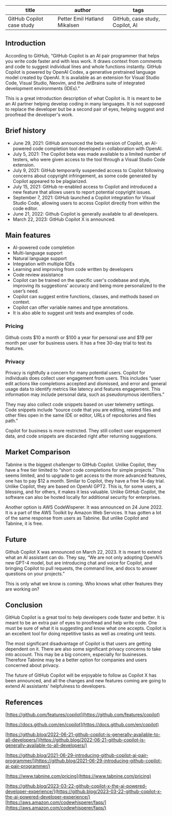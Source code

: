 | title                     | author                       | tags                            |
|---------------------------|------------------------------|---------------------------------|
| GitHub Copilot case study | Petter Emil Hatland Mikalsen | GitHub, case study, Copilot, AI |
  
  
## Introduction

According to GitHub, “GitHub Copilot is an AI pair programmer that helps you write code faster and with less work. It draws context from comments and code to suggest individual lines and whole functions instantly. GitHub Copilot is powered by OpenAI Codex, a generative pretrained language model created by OpenAI. It is available as an extension for Visual Studio Code, Visual Studio, Neovim, and the JetBrains suite of integrated development environments (IDEs).”

This is a great introduction description of what Copilot is. It is meant to be an AI partner helping develop coding in many languages. It is not supposed to replace the developer but be a second pair of eyes, helping suggest and proofread the developer's work. 


## Brief history

* June 29, 2021: GitHub announced the beta version of Copilot, an AI-powered code completion tool developed in collaboration with OpenAI.
* July 5, 2021: The Copilot beta was made available to a limited number of testers, who were given access to the tool through a Visual Studio Code extension.
* July 9, 2021: GitHub temporarily suspended access to Copilot following concerns about copyright infringement, as some code generated by Copilot appeared to be plagiarized.
* July 15, 2021: GitHub re-enabled access to Copilot and introduced a new feature that allows users to report potential copyright issues.
* September 7, 2021: GitHub launched a Copilot integration for Visual Studio Code, allowing users to access Copilot directly from within the code editor.
* June 21, 2022: Github Copilot is generally available to all developers. 
* March 22, 2023: GitHub Copilot X is announced. 


## Main features


* AI-powered code completion
* Multi-language support
* Natural language support
* Integration with multiple IDEs
* Learning and improving from code written by developers
* Code review assistance 
* Copilot can be trained on the specific user's codebase and style, improving its suggestions' accuracy and being more personalized to the user’s need.
* Copilot can suggest entire functions, classes, and methods based on context.
* Copilot can offer variable names and type annotations. 
* It is also able to suggest unit tests and examples of code.


### Pricing

Github costs $10 a month or $100 a year for personal use and $19 per month per user for business users. It has a free 30-day trial to test its features. 


### Privacy 

Privacy is rightfully a concern for many potential users. Copilot for individuals does collect user engagement from users. This includes “user edit actions like completions accepted and dismissed, and error and general usage data to identify metrics like latency and features engagement. This information may include personal data, such as pseudonymous identifiers.”

They may also collect code snippets based on user telemetry settings. Code snippets include “source code that you are editing, related files and other files open in the same IDE or editor, URLs of repositories and files path.”

Copilot for business is more restricted. They still collect user engagement data, and code snippets are discarded right after returning suggestions. 


## Market Comparison

Tabnine is the biggest challenger to GitHub Copilot. Unlike Copilot, they have a free tier limited to “short code completions for simple projects.” This seems limited, and to upgrade to get access to the more advanced features, one has to pay $12 a month. Similar to Copilot, they have a free 14-day trial. Unlike Copilot, they are based on OpenAI GPT2. This is, for some users, a blessing, and for others, it makes it less valuable. 
Unlike GitHub Copilot, the software can also be hosted locally for additional security for enterprises.

Another option is AWS CodeWisperer. It was announced on 24 June 2022. It is a part of the AWS Toolkit by Amazon Web Services. It has gotten a lot of the same response from users as Tabnine. But unlike Copilot and Tabnine, it is free. 


## Future

Github Copilot X was announced on March 22, 2023. It is meant to extend what an AI assistant can do. They say, “We are not only adopting OpenAI’s new GPT-4 model, but are introducing chat and voice for Copilot, and bringing Copilot to pull requests, the command line, and docs to answer questions on your projects.”

This is only what we know is coming. Who knows what other features they are working on? 


## Conclusion

GitHub Copilot is a great tool to help developers code faster and better. It is meant to be an extra pair of eyes to proofread and help write code. One must be sure of what it is suggesting and know what one accepts. Copilot is an excellent tool for doing repetitive tasks as well as creating unit tests. 

The most significant disadvantage of Copilot is that users are getting dependent on it. There are also some significant privacy concerns to take into account. This may be a big concern, especially for businesses. Therefore Tabnine may be a better option for companies and users concerned about privacy. 

The future of GitHub Copilot will be enjoyable to follow as Copilot X has been announced, and all the changes and new features coming are going to extend AI assistants' helpfulness to developers.


## References

[https://github.com/features/copilot](https://github.com/features/copilot)

[https://docs.github.com/en/copilot](https://docs.github.com/en/copilot)

[https://github.blog/2022-06-21-github-copilot-is-generally-available-to-all-developers/](https://github.blog/2022-06-21-github-copilot-is-generally-available-to-all-developers/)

[https://github.blog/2021-06-29-introducing-github-copilot-ai-pair-programmer/](https://github.blog/2021-06-29-introducing-github-copilot-ai-pair-programmer/)

[https://www.tabnine.com/pricing](https://www.tabnine.com/pricing)

[https://github.blog/2023-03-22-github-copilot-x-the-ai-powered-developer-experience/](https://github.blog/2023-03-22-github-copilot-x-the-ai-powered-developer-experience/)
[https://aws.amazon.com/codewhisperer/faqs/](https://aws.amazon.com/codewhisperer/faqs/)
